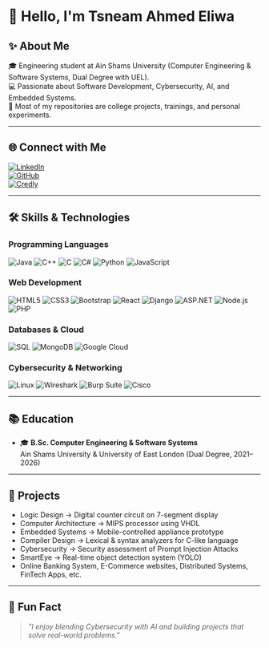 # 👋 Hello, I'm Tsneam Ahmed Eliwa

## ✨ About Me
🎓 Engineering student at Ain Shams University (Computer Engineering & Software Systems, Dual Degree with UEL).  
💻 Passionate about Software Development, Cybersecurity, AI, and Embedded Systems.  
🚀 Most of my repositories are college projects, trainings, and personal experiments.  

---

## 🌐 Connect with Me
[![LinkedIn](https://img.shields.io/badge/LinkedIn-0A66C2?style=for-the-badge&logo=linkedin&logoColor=white)](https://linkedin.com/in/yourlinkedin)  
[![GitHub](https://img.shields.io/badge/GitHub-181717?style=for-the-badge&logo=github&logoColor=white)](https://github.com/TsneamAhmed)  
[![Credly](https://img.shields.io/badge/Credly-FF6F00?style=for-the-badge&logo=credly&logoColor=white)](https://www.credly.com/users/tsneam-ghoname)  

---

## 🛠️ Skills & Technologies

### Programming Languages
![Java](https://img.shields.io/badge/Java-007396?style=for-the-badge&logo=java&logoColor=white)
![C++](https://img.shields.io/badge/C++-00599C?style=for-the-badge&logo=cplusplus&logoColor=white)
![C](https://img.shields.io/badge/C-00599C?style=for-the-badge&logo=c&logoColor=white)
![C#](https://img.shields.io/badge/C%23-239120?style=for-the-badge&logo=c-sharp&logoColor=white)
![Python](https://img.shields.io/badge/Python-3776AB?style=for-the-badge&logo=python&logoColor=white)
![JavaScript](https://img.shields.io/badge/JavaScript-F7DF1E?style=for-the-badge&logo=javascript&logoColor=black)

### Web Development
![HTML5](https://img.shields.io/badge/HTML5-E34F26?style=for-the-badge&logo=html5&logoColor=white)
![CSS3](https://img.shields.io/badge/CSS3-1572B6?style=for-the-badge&logo=css3&logoColor=white)
![Bootstrap](https://img.shields.io/badge/Bootstrap-7952B3?style=for-the-badge&logo=bootstrap&logoColor=white)
![React](https://img.shields.io/badge/React-61DAFB?style=for-the-badge&logo=react&logoColor=black)
![Django](https://img.shields.io/badge/Django-092E20?style=for-the-badge&logo=django&logoColor=white)
![ASP.NET](https://img.shields.io/badge/.NET-512BD4?style=for-the-badge&logo=dotnet&logoColor=white)
![Node.js](https://img.shields.io/badge/Node.js-339933?style=for-the-badge&logo=nodedotjs&logoColor=white)
![PHP](https://img.shields.io/badge/PHP-777BB4?style=for-the-badge&logo=php&logoColor=white)

### Databases & Cloud
![SQL](https://img.shields.io/badge/SQL-336791?style=for-the-badge&logo=postgresql&logoColor=white)
![MongoDB](https://img.shields.io/badge/MongoDB-47A248?style=for-the-badge&logo=mongodb&logoColor=white)
![Google Cloud](https://img.shields.io/badge/Google_Cloud-4285F4?style=for-the-badge&logo=google-cloud&logoColor=white)

### Cybersecurity & Networking
![Linux](https://img.shields.io/badge/Linux-FCC624?style=for-the-badge&logo=linux&logoColor=black)
![Wireshark](https://img.shields.io/badge/Wireshark-1679A7?style=for-the-badge&logo=wireshark&logoColor=white)
![Burp Suite](https://img.shields.io/badge/Burp_Suite-FF6633?style=for-the-badge&logo=burp-suite&logoColor=white)
![Cisco](https://img.shields.io/badge/Cisco-1BA0D7?style=for-the-badge&logo=cisco&logoColor=white)

---

## 📚 Education
- 🎓 **B.Sc. Computer Engineering & Software Systems**  
  Ain Shams University & University of East London (Dual Degree, 2021–2026)

---

## 🚀 Projects
- Logic Design → Digital counter circuit on 7-segment display  
- Computer Architecture → MIPS processor using VHDL  
- Embedded Systems → Mobile-controlled appliance prototype  
- Compiler Design → Lexical & syntax analyzers for C-like language  
- Cybersecurity → Security assessment of Prompt Injection Attacks  
- SmartEye → Real-time object detection system (YOLO)  
- Online Banking System, E-Commerce websites, Distributed Systems, FinTech Apps, etc.  

---

## 🎯 Fun Fact
> *"I enjoy blending Cybersecurity with AI and building projects that solve real-world problems."*
